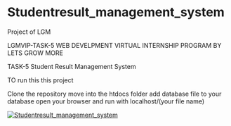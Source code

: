 # Studentresult_management_system


Project of LGM


LGMVIP-TASK-5
WEB DEVELPMENT VIRTUAL INTERNSHIP PROGRAM BY LETS GROW MORE

TASK-5 Student Result Management System

TO run this this project

Clone the repository
move into the htdocs folder
add database file to your database
open your browser and run with localhost/(your file name)

[![Studentresult_management_system
](https://img.youtube.com/vi/2faOqxJG31w/0.jpg)](https://www.youtube.com/watch?v=2faOqxJG31w)
